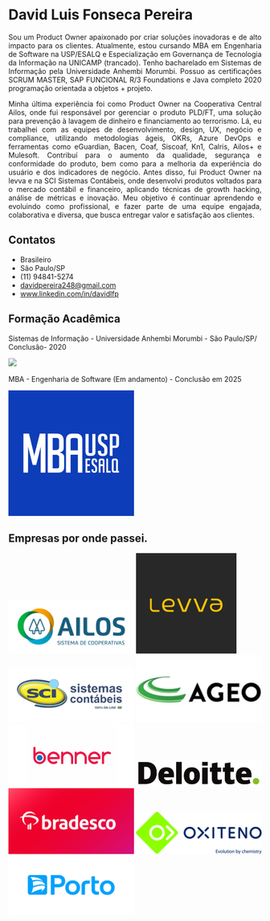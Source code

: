 # David Luis Fonseca Pereira
<p align="justify">Sou um Product Owner apaixonado por criar soluções inovadoras e de alto impacto para os clientes. Atualmente, estou cursando MBA em Engenharia de Software na USP/ESALQ e Especialização em Governança de Tecnologia da Informação na UNICAMP (trancado). Tenho bacharelado em Sistemas de Informação pela Universidade Anhembi Morumbi. Possuo as certificações SCRUM MASTER, SAP FUNCIONAL R/3 Foundations e Java completo 2020 programação orientada a objetos + projeto.</p>

<p align="justify">Minha última experiência foi como Product Owner na Cooperativa Central Ailos, onde fui responsável por gerenciar o produto PLD/FT, uma solução para prevenção à lavagem de dinheiro e financiamento ao terrorismo. Lá, eu trabalhei com as equipes de desenvolvimento, design, UX, negócio e compliance, utilizando metodologias ágeis, OKRs, Azure DevOps e ferramentas como eGuardian, Bacen, Coaf, Siscoaf, Kn1, Calris, Ailos+ e Mulesoft. Contribuí para o aumento da qualidade, segurança e conformidade do produto, bem como para a melhoria da experiência do usuário e dos indicadores de negócio. Antes disso, fui Product Owner na levva e na SCI Sistemas Contábeis, onde desenvolvi produtos voltados para o mercado contábil e financeiro, aplicando técnicas de growth hacking, análise de métricas e inovação. Meu objetivo é continuar aprendendo e evoluindo como profissional, e fazer parte de uma equipe engajada, colaborativa e diversa, que busca entregar valor e satisfação aos clientes.</p>



## Contatos
* Brasileiro
* São Paulo/SP
* (11) 94841-5274
* davidpereira248@gmail.com
* www.linkedin.com/in/davidlfp

## Formação Acadêmica

Sistemas de Informação - Universidade Anhembi Morumbi - São Paulo/SP/
Conclusão- 2020

<img src="https://user-images.githubusercontent.com/26278819/164345517-5255811b-cc72-44b8-a85b-227a346bc4d2.png"
  heigth="400" width="400">  

MBA - Engenharia de Software (Em andamento) - Conclusão em 2025

<img src="img/uspesalq.jpg" heigth="200" width="250">

<br>

## Empresas por onde passei.

<img src="img/ailos.png" heigth="200" width="250">  <img src="img/levva.jpg" heigth="150" width="200"> <img src="img/sci.png" heigth="200" width="250"> <img src="img/ageo.jpg" heigth="200" width="250"> <img src="img/benner.png" heigth="200" width="250"> <img src="img/deloitte.png" heigth="200" width="250"> <img src="img/bradesco.png" heigth="200" width="250"> <img src="img/Oxiteno.jpg" heigth="200" width="250"> <img src="img/portoseguro.png" heigth="200" width="250">

<br>







